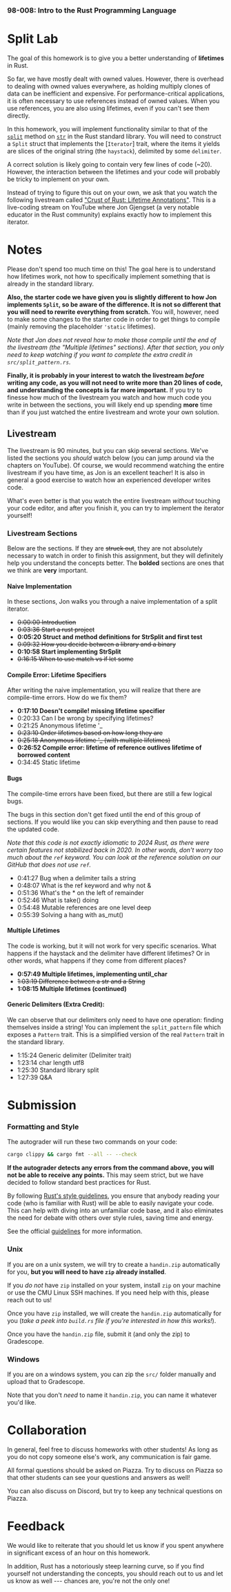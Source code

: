 ### 98-008: Intro to the Rust Programming Language

# Split Lab

The goal of this homework is to give you a better understanding of **lifetimes** in Rust.

So far, we have mostly dealt with owned values. However, there is overhead to dealing with owned
values everywhere, as holding multiply clones of data can be inefficient and expensive. For
performance-critical applications, it is often necessary to use references instead of owned values.
When you use references, you are also using lifetimes, even if you can't see them directly.

In this homework, you will implement functionality similar to that of the [`split`] method on
[`str`] in the Rust standard library. You will need to construct a `Split` struct that implements
the [`Iterator`] trait, where the items it yields are slices of the original string (the
`haystack`), delimited by some `delimiter`.

A correct solution is likely going to contain very few lines of code (~20). However, the interaction
between the lifetimes and your code will probably be tricky to implement on your own.

Instead of trying to figure this out on your own, we ask that you watch the following livestream
called ["Crust of Rust: Lifetime Annotations"](https://youtu.be/rAl-9HwD858?si=VTQfI8Re7DvrtDqy).
This is a live-coding stream on YouTube where Jon Gjengset (a very notable educator in the Rust
community) explains exactly how to implement this iterator.

[`split`]: https://doc.rust-lang.org/std/primitive.str.html#method.split
[`str`]: https://doc.rust-lang.org/std/primitive.str.html

# Notes

Please don't spend too much time on this! The goal here is to understand how lifetimes work, not how
to specifically implement something that is already in the standard library.

**Also, the starter code we have given you is slightly different to how Jon implements `Split`, so
be aware of the difference. It is not so different that you will need to rewrite everything from
scratch.** You will, however, need to make some changes to the starter code in order to get things
to compile (mainly removing the placeholder `'static` lifetimes).

_Note that Jon does not reveal how to make those compile until the end of the livestream (the
"Multiple lifetimes" sections). After that section, you only need to keep watching if you want to
complete the extra credit in `src/split_pattern.rs`._

**Finally, it is probably in your interest to watch the livestream _before_ writing any code, as you
will not need to write more than 20 lines of code, and understanding the concepts is far more
important.** If you try to finesse how much of the livestream you watch and how much code you write
in between the sections, you will likely end up spending **more** time than if you just watched the
entire livestream and wrote your own solution.

## Livestream

The livestream is 90 minutes, but you can skip several sections. We've listed the sections you
_should_ watch below (you can jump around via the chapters on YouTube). Of course, we would
recommend watching the entire livestream if you have time, as Jon is an excellent teacher! It is
also in general a good exercise to watch how an experienced developer writes code.

What's even better is that you watch the entire livestream _without_ touching your code editor, and
after you finish it, you can try to implement the iterator yourself!

### Livestream Sections

Below are the sections. If they are ~~struck out~~, they are not absolutely necessary to watch in
order to finish this assignment, but they will definitely help you understand the concepts better.
The **bolded** sections are ones that we think are **very** important.

#### Naive Implementation

In these sections, Jon walks you through a naive implementation of a split iterator.

- ~~0:00:00 Introduction~~
- ~~0:03:36 Start a rust project~~
- **0:05:20 Struct and method definitions for StrSplit and first test**
- ~~0:09:32 How you decide between a library and a binary~~
- **0:10:58 Start implementing StrSplit**
- ~~0:16:15 When to use match vs if let some~~

#### Compile Error: Lifetime Specifiers

After writing the naive implementation, you will realize that there are compile-time errors. How do
we fix them?

- **0:17:10 Doesn't compile! missing lifetime specifier**
- 0:20:33 Can I be wrong by specifying lifetimes?
- 0:21:25 Anonymous lifetime '\_
- ~~0:23:10 Order lifetimes based on how long they are~~
- ~~0:25:18 Anonymous lifetime '\_ (with multiple lifetimes)~~
- **0:26:52 Compile error: lifetime of reference outlives lifetime of borrowed content**
- 0:34:45 Static lifetime

#### Bugs

The compile-time errors have been fixed, but there are still a few logical bugs.

The bugs in this section don't get fixed until the end of this group of sections. If you would like
you can skip everything and then pause to read the updated code.

_Note that this code is not exactly idiomatic to 2024 Rust, as there were certain features not
stabilized back in 2020. In other words, don't worry too much about the `ref` keyword. You can look
at the reference solution on our GitHub that does not use `ref`._

- 0:41:27 Bug when a delimiter tails a string
- 0:48:07 What is the ref keyword and why not &
- 0:51:36 What's the \* on the left of remainder
- 0:52:46 What is take() doing
- 0:54:48 Mutable references are one level deep
- 0:55:39 Solving a hang with as_mut()

#### Multiple Lifetimes

The code is working, but it will not work for very specific scenarios. What happens if the haystack
and the delimiter have different lifetimes? Or in other words, what happens if they come from
different places?

- **0:57:49 Multiple lifetimes, implementing until_char**
- ~~1:03:19 Difference between a str and a String~~
- **1:08:15 Multiple lifetimes (continued)**

#### Generic Delimiters (Extra Credit):

We can observe that our delimiters only need to have one operation: finding themselves inside a
string! You can implement the `split_pattern` file which exposes a `Pattern` trait. This is a
simplified version of the real `Pattern` trait in the standard library.

- 1:15:24 Generic delimiter (Delimiter trait)
- 1:23:14 char length utf8
- 1:25:30 Standard library split
- 1:27:39 Q&A

# Submission

### Formatting and Style

The autograder will run these two commands on your code:

```sh
cargo clippy && cargo fmt --all -- --check
```

**If the autograder detects any errors from the command above, you will not be able to receive**
**any points.** This may seem strict, but we have decided to follow standard best practices for
Rust.

By following [Rust's style guidelines](https://doc.rust-lang.org/stable/style-guide/), you ensure
that anybody reading your code (who is familiar with Rust) will be able to easily navigate your
code. This can help with diving into an unfamiliar code base, and it also eliminates the need for
debate with others over style rules, saving time and energy.

See the official [guidelines](https://doc.rust-lang.org/stable/style-guide/) for more information.

### Unix

If you are on a unix system, we will try to create a `handin.zip` automatically for you,
**but you will need to have `zip` already installed**.

If you _do not_ have `zip` installed on your system, install `zip` on your machine or use the CMU
Linux SSH machines. If you need help with this, please reach out to us!

Once you have `zip` installed, we will create the `handin.zip` automatically for you (_take a peek_
_into `build.rs` file if you're interested in how this works!_).

Once you have the `handin.zip` file, submit it (and only the zip) to Gradescope.

### Windows

If you are on a windows system, you can zip the `src/` folder manually and upload that to
Gradescope.

Note that you don't _need_ to name it `handin.zip`, you can name it whatever you'd like.

# Collaboration

In general, feel free to discuss homeworks with other students! As long as you do not copy someone
else's work, any communication is fair game.

All formal questions should be asked on Piazza. Try to discuss on Piazza so that other students can
see your questions and answers as well!

You can also discuss on Discord, but try to keep any technical questions on Piazza.

# Feedback

We would like to reiterate that you should let us know if you spent anywhere in significant excess
of an hour on this homework.

In addition, Rust has a notoriously steep learning curve, so if you find yourself not understanding
the concepts, you should reach out to us and let us know as well --- chances are, you're not the
only one!
